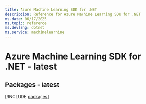 ```yaml
---
title: Azure Machine Learning SDK for .NET
description: Reference for Azure Machine Learning SDK for .NET
ms.date: 06/17/2025
ms.topic: reference
ms.devlang: dotnet
ms.service: machinelearning
---
```

# Azure Machine Learning SDK for .NET - latest
## Packages - latest
[!INCLUDE [packages](machine-learning-index.md)]